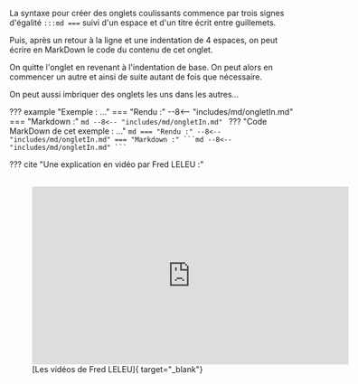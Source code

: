 La syntaxe pour créer des onglets coulissants commence par trois signes d'égalité `:::md ===` suivi d'un espace et d'un titre écrit entre guillemets.

Puis, après un retour à la ligne et une indentation de 4 espaces, on peut écrire en MarkDown le code du contenu de cet onglet.

On quitte l'onglet en revenant à l'indentation de base. On peut alors en commencer un autre et ainsi de suite autant de fois que nécessaire.

On peut aussi imbriquer des onglets les uns dans les autres...


??? example "Exemple : ..."
    === "Rendu :"
        --8<-- "includes/md/ongletIn.md"
    === "Markdown :"
        ```md
        --8<-- "includes/md/ongletIn.md"
        ```
    ??? "Code MarkDown de cet exemple : ..."
        ````md
        === "Rendu :"
            --8<-- "includes/md/ongletIn.md"
        === "Markdown :"
            ```md
            --8<-- "includes/md/ongletIn.md"
            ```
        ````

??? cite "Une explication en vidéo par Fred LELEU :"
    <figure>    
        <iframe width="560" height="315" src="https://www.youtube-nocookie.com/embed/aPnQAzTAqNk" title="YouTube video player" frameborder="0" allow="accelerometer; autoplay; clipboard-write; encrypted-media; gyroscope; picture-in-picture" allowfullscreen></iframe>
        <br>
        <figcaption markdown> [Les vidéos de Fred LELEU]{ target="_blank"}</figcaption>
    </figure>